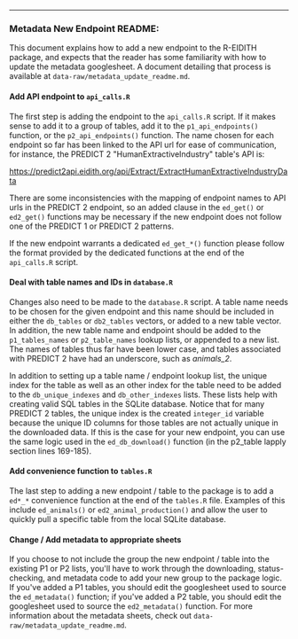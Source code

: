 ***************************
### Metadata New Endpoint README:

This document explains how to add a new endpoint to the R-EIDITH package, and expects that the reader 
has some familiarity with how to update the metadata googlesheet. A document detailing that process
is available at `data-raw/metadata_update_readme.md`.

#### Add API endpoint to `api_calls.R`

The first step is adding the endpoint to the `api_calls.R` script. If it makes sense to add it to a
group of tables, add it to the `p1_api_endpoints()` function, or the `p2_api_endpoints()` function.
The name chosen for each endpoint so far has been linked to the API url for ease of communication, 
for instance, the PREDICT 2 "HumanExtractiveIndustry" table's API is:

https://predict2api.eidith.org/api/Extract/ExtractHumanExtractiveIndustryData

There are some inconsistencies with the mapping of endpoint names to API urls in the PREDICT 2 
endpoint, so an added clause in the `ed_get()` or `ed2_get()` functions may be necessary if the
new endpoint does not follow one of the PREDICT 1 or PREDICT 2 patterns. 

If the new endpoint warrants a dedicated `ed_get_*()` function please follow the format provided
by the dedicated functions at the end of the `api_calls.R` script.

#### Deal with table names and IDs in `database.R`

Changes also need to be made to the `database.R` script. A table name needs to be chosen for the
given endpoint and this name should be included in either the `db_tables` or `db2_tables` vectors, or
added to a new table vector. In addition, the new table name and endpoint should be added to the 
`p1_tables_names` or `p2_table_names` lookup lists, or appended to a new list. The names of tables 
thus far have been lower case, and tables associated with PREDICT 2 have had an underscore, 
such as *animals_2*. 

In addition to setting up a table name / endpoint lookup list, the unique index for the table as well
as an other index for the table need to be added to the `db_unique_indexes` and `db_other_indexes` lists.
These lists help with creating valid SQL tables in the SQLite database. Notice that for many PREDICT 2
tables, the unique index is the created `integer_id` variable because the unique ID columns for those
tables are not actually unique in the downloaded data. If this is the case for your new endpoint, you can use
the same logic used in the `ed_db_download()` function (in the p2_table lapply section lines 169-185). 

#### Add convenience function to `tables.R`

The last step to adding a new endpoint / table to the package is to add a `ed*_*` convenience function
at the end of the `tables.R` file. Examples of this include `ed_animals()` or `ed2_animal_production()`
and allow the user to quickly pull a specific table from the local SQLite database. 

#### Change / Add metadata to appropriate sheets

If you choose to not include the group the new endpoint / table into the existing P1 or P2 lists, you'll
have to work through the downloading, status-checking, and metadata code to add your new group to the package logic.
If you've added a P1 tables, you should edit the googlesheet used to source the `ed_metadata()` function; if 
you've added a P2 table, you should edit the googlesheet used to source the `ed2_metadata()` function. For more
information about the metadata sheets, check out `data-raw/metadata_update_readme.md`.

